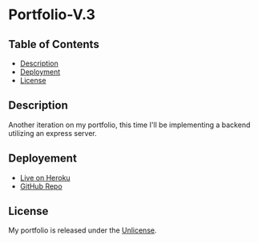 # Portfolio-V.3

## Table of Contents

- [Description](#description)
- [Deployment](#deployment)
- [License](#license)

## Description

Another iteration on my portfolio, this time I'll be implementing a backend utilizing an express server.

## Deployement

<!-- TODO -->
- [Live on Heroku](placeholder)
- [GitHub Repo](https://github.com/Connerjm/Portfolio-V.3)

## License

My portfolio is released under the [Unlicense](https://www.opensource.org/licenses/unlicense).
